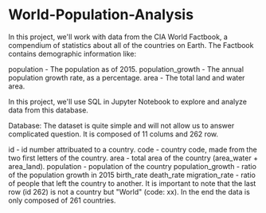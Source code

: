 # World-Population-Analysis


In this project, we'll work with data from the CIA World Factbook, a compendium of statistics about all of the countries on Earth. The Factbook contains demographic information like:

population - The population as of 2015. population_growth - The annual population growth rate, as a percentage. area - The total land and water area.

In this project, we'll use SQL in Jupyter Notebook to explore and analyze data from this database.

Database:
The dataset is quite simple and will not allow us to answer complicated question. It is composed of 11 colums and 262 row.

id - id number attribuated to a country.
code - country code, made from the two first letters of the country.
area - total area of the country (area_water + area_land).
population - population of the country
population_growth - ratio of the population growth in 2015
birth_rate
death_rate
migration_rate - ratio of people that left the country to another.
It is important to note that the last row (id 262) is not a country but "World" (code: xx). In the end the data is only composed of 261 countries.
